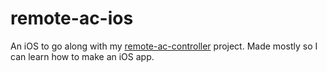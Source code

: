 # remote-ac-ios

An iOS to go along with my [remote-ac-controller][rac-repo] project. Made mostly so
I can learn how to make an iOS app.

[rac-repo]: https://github.com/prplecake/remote-ac-controller


